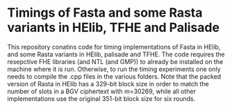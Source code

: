 # Timings of Fasta and some Rasta variants in HElib, TFHE and Palisade
This repository conatins code for timing implementations of Fasta in HElib, and some Rasta variants in HElib, palisade and TFHE.  The code requires the resepctive FHE libraries (and NTL (and GMP)) to already be installed on the machine where it is run.  Otherwise, to run the timing experiments one only needs to compile the .cpp files in the various folders.  Note that the packed version of Rasta in HElib has a 329-bit block size in order to match the number of slots in a BGV ciphertext with m=30269, while all other implementations use the original 351-bit block size for six rounds.
